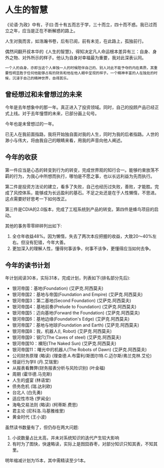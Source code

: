 # 人生的智慧

《论语·为政》中有，子曰:吾十有五而志于学，三十而立，四十而不惑。我已过而立之年，应当是正在不断解惑的路上。

人生对我而言，如浩瀚书卷，后有已阅，前有未览，在此路上，孤独前行。

偶然间翻开叔本华的《人生的智慧》，得知决定凡人命运根本差异有三：自身、身外之物、对外所示的样子。他认为自身对幸福最为重要，我对此深表认同。

`一个人的自身，亦即当这个人单独一人的时候陪伴自己的、别人对此不能予夺的内在素质，其重要性明显胜于任何他能够占有的财务和他在他人眼中呈现的样子。一个精神丰富的人在独处的时候，沉浸于自己的精神世界，自得其乐。`

## 曾经想过和未曾想过的未来

今年是去年想象中的那一年。真正进入了投资领域。同时，自己的投顾产品已经正式上线。对于去年憧憬的未来，已部分画上句号。

今年也是未曾想过的一年。

已无人在我前面指路，我将开始独自面对我的人生，同时为我的后者指路。人世的渺小与伟大，将由我自己的眼睛来看，用我的声音向他人阐述。

## 今年的收获

第一件应当是心态的转变到行为的转变，完成世界观的知行合一。能够约束放荡不羁的行为，为我心中所想而执行，哪怕是不愿之事，也以长远利益为先而执行。

第二件是投资方法论的建立，看多了失败，自己也经历过失败，善败，才能胜。完成了风控体系，能够成为长远盈利的基石。不足之处还是在于人性懒惰，不思进。这点需要好好思考一下如何改正。

第三件是CDIA的2.0版本，完成了工程系统到产品的转变。第四件是蜂鸟项目的启动。

其他的事务零零碎碎列出如下:

1. 全仓年收益48%。因为懒惰，失去了两次本应把握的收益，大致20～40%左右。但没有犯错，今年大善。
2. 更加深入的理解人性，懂得何事该争，何事不该争，更懂得应当如何去争。

## 今年的读书计划

年计划阅读30本，实际31本，完成计划，列表如下(排名部分先后):

- 银河帝国：基地(Foundation) (艾萨克.阿西莫夫)
- 银河帝国2：基地与帝国(Foundation and Empire) (艾萨克.阿西莫夫)
- 银河帝国3：第二基地(Second Foundation) (艾萨克.阿西莫夫)
- 银河帝国4：基地前奏(Prelude to Foundation) (艾萨克.阿西莫夫)
- 银河帝国5：迈向基地(Forward the Foundation) (艾萨克.阿西莫夫)
- 银河帝国6：基地边缘(Foundation's Edge) (艾萨克.阿西莫夫)
- 银河帝国7：基地与地球(Foundation and Earth) (艾萨克.阿西莫夫)
- 银河帝国8：我，机器人(I, Robot) (艾萨克.阿西莫夫)
- 银河帝国9：钢穴(The Caves of steel) (艾萨克.阿西莫夫)
- 银河帝国10：裸阳(The Naked Sun) (艾萨克.阿西莫夫)
- 银河帝国11：曙光中的机器人(The Robots of Dawn) (艾萨克.阿西莫夫)
- 公司财务原理 (略读) (理查德.A.布雷利/斯图尔特.C.迈尔斯/弗兰克林.艾伦)
- 怪诞行为学II (丹.艾瑞里)
- 从报表看舞弊(财务报表分析与风险识别) (叶金福)
- 周期 (霍华德.马克斯)
- 人生的盛宴 (林语堂)
- 债务危机 (瑞.达利欧)
- 台北人 (白先勇)
- 适应性市场 (罗闻全)
- 海龟交易法则 (略读) (柯蒂斯.费思)
- 君主论 (尼科洛.马基雅维里)
- 黄金时代 (王小波)

虽然读书数量有了，但仍存在两大问题:

1. 小说数量占比太高，并未对系统知识的迭代产生较大影响
2. 有时为了图快，快速略读，实际上是囫囵吞枣，对部分知识只知其表，不知其里。

明年缩减计划为15本，其中需精读至少1本。
